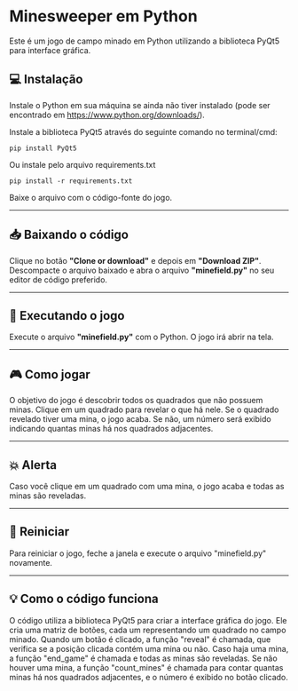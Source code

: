 # Minesweeper em Python
<p>Este é um jogo de campo minado em Python utilizando a biblioteca PyQt5 para interface gráfica.</p>

## 💻 Instalação
<p>Instale o Python em sua máquina se ainda não tiver instalado (pode ser encontrado em <a href=“http://exemplo.com/“>https://www.python.org/downloads/</a>).</p>
<p>Instale a biblioteca PyQt5 através do seguinte comando no terminal/cmd:</p>

    pip install PyQt5

<p>Ou instale pelo arquivo requirements.txt</p>

    pip install -r requirements.txt

<p>Baixe o arquivo com o código-fonte do jogo.</p>

___
## 📥 Baixando o código
Clique no botão <b>"Clone or download"</b> e depois em <b>"Download ZIP"</b>. Descompacte o arquivo baixado e abra o arquivo <b>"minefield.py"</b> no seu editor de código preferido.

___
## 🚀 Executando o jogo
Execute o arquivo <b>"minefield.py"</b> com o Python. O jogo irá abrir na tela.
___
## 🎮 Como jogar
O objetivo do jogo é descobrir todos os quadrados que não possuem minas. Clique em um quadrado para revelar o que há nele. Se o quadrado revelado tiver uma mina, o jogo acaba. Se não, um número será exibido indicando quantas minas há nos quadrados adjacentes.

___
## 💥 Alerta
Caso você clique em um quadrado com uma mina, o jogo acaba e todas as minas são reveladas.

___
## 🔁 Reiniciar
Para reiniciar o jogo, feche a janela e execute o arquivo "minefield.py" novamente.

___
## 💡 Como o código funciona
O código utiliza a biblioteca PyQt5 para criar a interface gráfica do jogo. Ele cria uma matriz de botões, cada um representando um quadrado no campo minado. Quando um botão é clicado, a função "reveal" é chamada, que verifica se a posição clicada contém uma mina ou não. Caso haja uma mina, a função "end_game" é chamada e todas as minas são reveladas. Se não houver uma mina, a função "count_mines" é chamada para contar quantas minas há nos quadrados adjacentes, e o número é exibido no botão clicado.